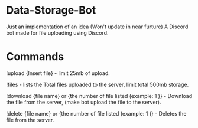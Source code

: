 # Data-Storage-Bot
Just an implementation of an idea (Won't update in near furture)
A Discord bot made for file uploading using Discord. 

# Commands
!upload {Insert file} - limit 25mb of upload. 

!files - lists the Total files uploaded to the server, limit total 500mb storage. 

!download {file name} or {the number of file listed (example: 1 )} - Download the file from the server, (make bot upload the file to the server). 

!delete {file name} or {the number of file listed (example: 1 )} - Deletes the file from the server. 

